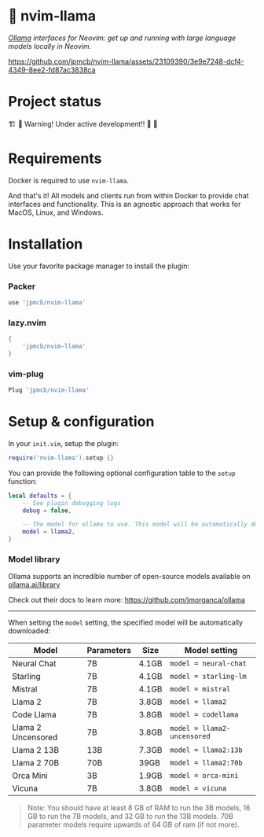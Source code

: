 # 🦙 nvim-llama

_[Ollama](https://github.com/jmorganca/ollama) interfaces for Neovim: get up and running with large language models locally in Neovim._

https://github.com/jpmcb/nvim-llama/assets/23109390/3e9e7248-dcf4-4349-8ee2-fd87ac3838ca

# Project status

🏗️ 👷 Warning! Under active development!! 👷 🚧

# Requirements

Docker is required to use `nvim-llama`.

And that's it! All models and clients run from within Docker to provide chat interfaces and functionality.
This is an agnostic approach that works for MacOS, Linux, and Windows.

# Installation

Use your favorite package manager to install the plugin:

### Packer

```lua
use 'jpmcb/nvim-llama'
```

### lazy.nvim

```lua
{
    'jpmcb/nvim-llama'
}
```

### vim-plug

```lua
Plug 'jpmcb/nvim-llama'
```

# Setup & configuration

In your `init.vim`, setup the plugin:

```lua
require('nvim-llama').setup {}
```

You can provide the following optional configuration table to the `setup` function:

```lua
local defaults = {
    -- See plugin debugging logs
    debug = false,

    -- The model for ollama to use. This model will be automatically downloaded.
    model = llama2,
}
```

### Model library

Ollama supports an incredible number of open-source models available on [ollama.ai/library](https://ollama.ai/library 'ollama model library')

Check out their docs to learn more: https://github.com/jmorganca/ollama

---

When setting the `model` setting, the specified model will be automatically downloaded:

| Model              | Parameters | Size  | Model setting |
| ------------------ | ---------- | ----- | ------------------------------ |
| Neural Chat        | 7B         | 4.1GB | `model = neural-chat`       |
| Starling           | 7B         | 4.1GB | `model = starling-lm`       |
| Mistral            | 7B         | 4.1GB | `model = mistral`           |
| Llama 2            | 7B         | 3.8GB | `model = llama2`            |
| Code Llama         | 7B         | 3.8GB | `model = codellama`         |
| Llama 2 Uncensored | 7B         | 3.8GB | `model = llama2-uncensored` |
| Llama 2 13B        | 13B        | 7.3GB | `model = llama2:13b`        |
| Llama 2 70B        | 70B        | 39GB  | `model = llama2:70b`        |
| Orca Mini          | 3B         | 1.9GB | `model = orca-mini`         |
| Vicuna             | 7B         | 3.8GB | `model = vicuna`            |

> Note: You should have at least 8 GB of RAM to run the 3B models, 16 GB to run the 7B models, and 32 GB to run the 13B models.
70B parameter models require upwards of 64 GB of ram (if not more).

